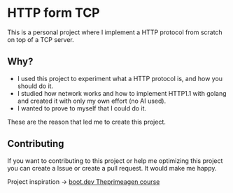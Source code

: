# HTTP form TCP
This is a personal project where I implement a HTTP protocol from scratch on top of a TCP server. 

## Why?

- I used this project to experiment what a HTTP protocol is, and how you should do it.
- I studied how network works and how to implement HTTP1.1 with golang and created it with only my own effort (no AI used).
- I wanted to prove to myself that I could do it. 

These are the reason that led me to create this project.

## Contributing

If you want to contributing to this project or help me optimizing this project you can create a Issue or create a pull
request. It would make me happy.

Project inspiration -> [boot.dev Theprimeagen course](https://www.boot.dev/courses/learn-http-protocol-golang)
